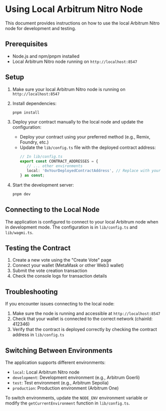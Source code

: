 # Using Local Arbitrum Nitro Node

This document provides instructions on how to use the local Arbitrum Nitro node for development and testing.

## Prerequisites

- Node.js and npm/pnpm installed
- Local Arbitrum Nitro node running on `http://localhost:8547`

## Setup

1. Make sure your local Arbitrum Nitro node is running on `http://localhost:8547`

2. Install dependencies:

   ```bash
   pnpm install
   ```

3. Deploy your contract manually to the local node and update the configuration:

   - Deploy your contract using your preferred method (e.g., Remix, Foundry, etc.)
   - Update the `lib/config.ts` file with the deployed contract address:
     ```typescript
     // In lib/config.ts
     export const CONTRACT_ADDRESSES = {
     	// ... other environments
     	local: '0xYourDeployedContractAddress', // Replace with your actual deployed contract address
     } as const;
     ```

4. Start the development server:
   ```bash
   pnpm dev
   ```

## Connecting to the Local Node

The application is configured to connect to your local Arbitrum node when in development mode. The configuration is in `lib/config.ts` and `lib/wagmi.ts`.

## Testing the Contract

1. Create a new vote using the "Create Vote" page
2. Connect your wallet (MetaMask or other Web3 wallet)
3. Submit the vote creation transaction
4. Check the console logs for transaction details

## Troubleshooting

If you encounter issues connecting to the local node:

1. Make sure the node is running and accessible at `http://localhost:8547`
2. Check that your wallet is connected to the correct network (chainId: 412346)
3. Verify that the contract is deployed correctly by checking the contract address in `lib/config.ts`

## Switching Between Environments

The application supports different environments:

- `local`: Local Arbitrum Nitro node
- `development`: Development environment (e.g., Arbitrum Goerli)
- `test`: Test environment (e.g., Arbitrum Sepolia)
- `production`: Production environment (Arbitrum One)

To switch environments, update the `NODE_ENV` environment variable or modify the `getCurrentEnvironment` function in `lib/config.ts`.
